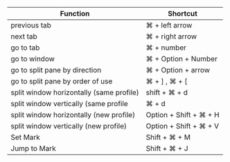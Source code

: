 Function | Shortcut
-------- | --------
previous tab | ⌘ + left arrow
next tab | ⌘ + right arrow
go to tab | ⌘ + number
go to window | ⌘ + Option + Number
go to split pane by direction | ⌘ + Option + arrow
go to split pane by order of use | ⌘ + ] , ⌘ + [
split window horizontally (same profile) | shift + ⌘ + d
split window vertically (same profile | ⌘ + d
split window horizontally (new profile) | Option + Shift + ⌘ + H
split window vertically (new profile) | Option + Shift + ⌘ + V
Set Mark | Shift + ⌘ + M
Jump to Mark | Shift + ⌘ + J
